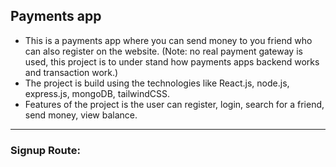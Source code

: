 ## Payments app

 - This is a payments app where you can send money to you friend
  who can also register on the website. (Note: no real payment
  gateway is used, this project is to under stand how payments apps
  backend works and transaction work.)
  - The project is build using the technologies like React.js, node.js,
  express.js, mongoDB, tailwindCSS.
  - Features of the project is the user can register, login, search for a
  friend, send money, view balance.

<hr>
<h3>Signup Route:</h3>
